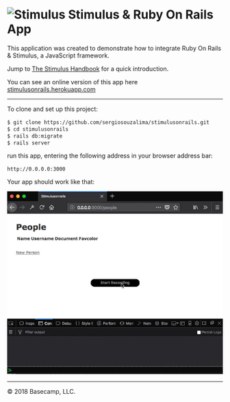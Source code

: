 # <img src="https://raw.githubusercontent.com/stimulusjs/stimulus/master/assets/logo.svg?sanitize=true" width="24" height="24" alt="Stimulus"> Stimulus & Ruby On Rails App

This application was created to demonstrate how to integrate Ruby On Rails & Stimulus, a JavaScript framework.

Jump to [The Stimulus Handbook](https://github.com/stimulusjs/stimulus/blob/master/handbook/README.md) for a quick introduction.

You can see an online version of this app here [stimulusonrails.herokuapp.com](https://stimulus-people-form-example.herokuapp.com)

---
To clone and set up this project:
```
$ git clone https://github.com/sergiosouzalima/stimulusonrails.git
$ cd stimulusonrails
$ rails db:migrate
$ rails server
```

run this app, entering the following address in your browser address bar:

```
http://0.0.0.0:3000
```

Your app should work like that:

![screen02.gif](public/screen02.gif)

---

© 2018 Basecamp, LLC.
